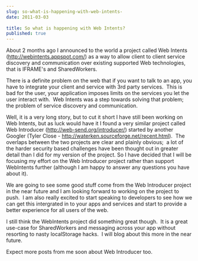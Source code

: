```yaml
---
slug: so-what-is-happening-with-web-intents-
date: 2011-03-03
 
title: So what is happening with Web Intents?
published: true
---
```

About 2 months ago I announced to the world a project called Web Intents (<a href="http://webintents.appspot.com/">http://webintents.appspot.com/</a>) as a way to allow client to client service discovery and communication over existing supported Web technologies, that is IFRAME&#39;s and SharedWorkers.  <p /><div>There is a definite problem on the web that if you want to talk to an app, you have to integrate your client and service with 3rd party services.  This is bad for the user, your application imposes limits on the services you let the user interact with.  Web Intents was a step towards solving that problem; the problem of service discovery and communication.<p /><div>Well, it is a very long story, but to cut it short I have still been working on Web Intents, but as luck would have it I found a very similar project called Web Introducer (<a href="http://web-send.org/introducer/">http://web-send.org/introducer/</a>) started by another Googler (Tyler Close - <a href="http://waterken.sourceforge.net/recent.html">http://waterken.sourceforge.net/recent.html</a>).  The overlaps between the two projects are clear and plainly obvious;  a lot of the harder security based challenges have been thought out in greater detail than I did for my version of the project. So I have decided that I will be focusing my effort on the Web Introducer project rather than support WebIntents further (although I am happy to answer any questions you have about it).</div> <p /><div>We are going to see some good stuff come from the Web Introducer project in the near future and I am looking forward to working on the project to push.  I am also really excited to start speaking to developers to see how we can get this intergrated in to your apps and services and start to provide a better experience for all users of the web.</div> <p /><div>I still think the WebIntents project did something great though.  It is a great use-case for SharedWorkers and messaging across your app without resorting to nasty localStorage hacks.  I will blog about this more in the near future.</div> <p /><div>Expect more posts from me soon about Web Introducer too.</div> </div>

